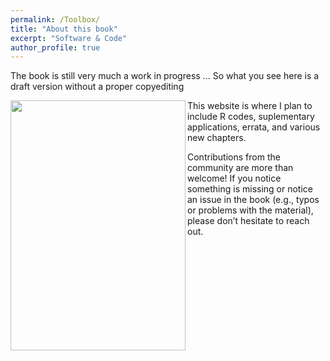 ```yaml
---
permalink: /Toolbox/
title: "About this book"
excerpt: "Software & Code"
author_profile: true
---
```


The book is still very much a work in progress ... So what you see here is a draft version without a proper copyediting

<a href="url"><img src="https://github.com/yaydede/yaydede.github.io/blob/d4bfc2591eb1e19ab91ac7b93faf6acf2dbb2f2b/images/cover3.png" align="left" height="400" width="280" ></a>
  

This website is where I plan to include R codes, suplementary applications, errata, and various new chapters.

Contributions from the community are more than welcome! If you notice something is missing or notice an issue in the book (e.g., typos or problems with the material), please don’t hesitate to reach out. 
